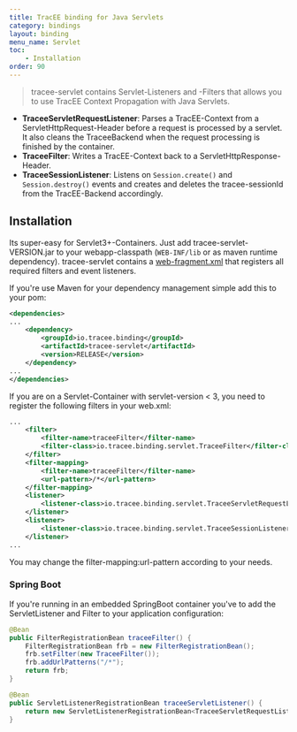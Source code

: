 ```yaml
---
title: TracEE binding for Java Servlets
category: bindings
layout: binding
menu_name: Servlet
toc:
    - Installation
order: 90
---
```


> tracee-servlet contains Servlet-Listeners and -Filters that allows you to use TracEE Context Propagation with Java Servlets.

 * __TraceeServletRequestListener__: Parses a TracEE-Context from a ServletHttpRequest-Header before a request is processed by a servlet. It also cleans the TraceeBackend when the request processing is finished by the container.
 * __TraceeFilter__: Writes a TracEE-Context back to a ServletHttpResponse-Header.
 * __TraceeSessionListener__: Listens on `Session.create()` and `Session.destroy()` events and creates and deletes the tracee-sessionId from the TracEE-Backend accordingly.

## Installation

Its super-easy for Servlet3+-Containers. Just add tracee-servlet-VERSION.jar to your webapp-classpath (`WEB-INF/lib` or as maven runtime dependency). tracee-servlet contains a [web-fragment.xml](src/main/resources/META-INF/web-fragment.xml) that registers all required filters and event listeners.

If you're use Maven for your dependency management simple add this to your pom:

```xml
<dependencies>
...
    <dependency>
        <groupId>io.tracee.binding</groupId>
        <artifactId>tracee-servlet</artifactId>
        <version>RELEASE</version>
    </dependency>
...
</dependencies>
```

If you are on a Servlet-Container with servlet-version < 3, you need to register the following filters in your web.xml:

```xml
...
    <filter>
        <filter-name>traceeFilter</filter-name>
        <filter-class>io.tracee.binding.servlet.TraceeFilter</filter-class>
    </filter>
    <filter-mapping>
        <filter-name>traceeFilter</filter-name>
        <url-pattern>/*</url-pattern>
    </filter-mapping>
	<listener>
		<listener-class>io.tracee.binding.servlet.TraceeServletRequestListener</listener-class>
	</listener>
	<listener>
		<listener-class>io.tracee.binding.servlet.TraceeSessionListener</listener-class>
	</listener>
...
```
You may change the filter-mapping:url-pattern according to your needs.

### Spring Boot

If you're running in an embedded SpringBoot container you've to add the ServletListener and Filter to your application configuration:

```java
@Bean
public FilterRegistrationBean traceeFilter() {
    FilterRegistrationBean frb = new FilterRegistrationBean();
    frb.setFilter(new TraceeFilter());
    frb.addUrlPatterns("/*");
    return frb;
}

@Bean
public ServletListenerRegistrationBean traceeServletListener() {
    return new ServletListenerRegistrationBean<TraceeServletRequestListener>(new TraceeServletRequestListener());
}
```
